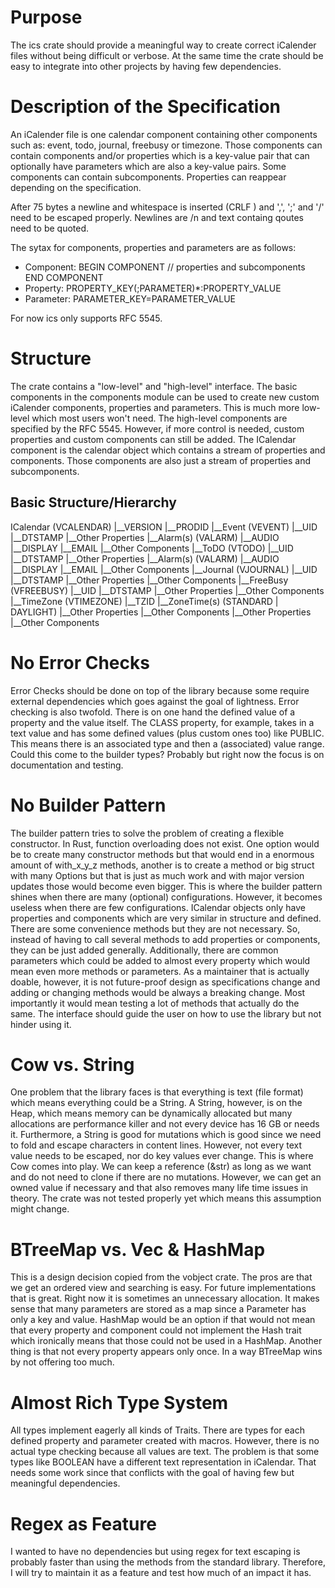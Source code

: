 # Purpose
The ics crate should provide a meaningful way to create correct iCalender files without being difficult or verbose. At the same time the crate should be easy to integrate into other projects by having few dependencies.

# Description of the Specification
An iCalender file is one calendar component containing other components such as: event, todo, journal, freebusy or timezone. Those components can contain components and/or properties which is a key-value pair that can optionally have parameters which are also a key-value pairs. Some components can contain subcomponents. Properties can reappear depending on the specification.

After 75 bytes a newline and whitespace is inserted (CRLF ) and ',', ';' and '/' need to be escaped properly. Newlines are /n and text containg qoutes need to be quoted.

The sytax for components, properties and parameters are as follows:
- Component:
BEGIN COMPONENT
// properties and subcomponents
END COMPONENT
- Property:
PROPERTY_KEY(;PARAMETER)*:PROPERTY_VALUE
- Parameter:
PARAMETER_KEY=PARAMETER_VALUE

For now ics only supports RFC 5545.

# Structure
The crate contains a "low-level" and "high-level" interface. The basic components in the components module can be used to create new custom iCalender components, properties and parameters. This is much more low-level which most users won't need. The high-level components are specified by the RFC 5545. However, if more control is needed, custom properties and custom components can still be added. The ICalendar component is the calendar object which contains a stream of properties and components. Those components are also just a stream of properties and subcomponents.

## Basic Structure/Hierarchy
ICalendar (VCALENDAR)
|__VERSION
|__PRODID
|__Event (VEVENT)
   |__UID
   |__DTSTAMP
   |__Other Properties
   |__Alarm(s) (VALARM)
      |__AUDIO
      |__DISPLAY
      |__EMAIL
   |__Other Components
|__ToDO (VTODO)
   |__UID
   |__DTSTAMP
   |__Other Properties
   |__Alarm(s) (VALARM)
      |__AUDIO
      |__DISPLAY
      |__EMAIL
   |__Other Components
|__Journal (VJOURNAL)
   |__UID
   |__DTSTAMP
   |__Other Properties
   |__Other Components
|__FreeBusy (VFREEBUSY)
   |__UID
   |__DTSTAMP
   |__Other Properties
   |__Other Components
|__TimeZone (VTIMEZONE)
   |__TZID
   |__ZoneTime(s) (STANDARD | DAYLIGHT)
   |__Other Properties
   |__Other Components
|__Other Properties
|__Other Components

# No Error Checks
Error Checks should be done on top of the library because some require external dependencies which goes against the goal of lightness. Error checking is also twofold. There is on one hand the defined value of a property and the value itself. The CLASS property, for example, takes in a text value and has some defined values (plus custom ones too) like PUBLIC. This means there is an associated type and then a (associated) value range. Could this come to the builder types? Probably but right now the focus is on documentation and testing.

# No Builder Pattern
The builder pattern tries to solve the problem of creating a flexible constructor. In Rust, function overloading does not exist. One option would be to create many constructor methods but that would end in a enormous amount of with_x_y_z methods, another is to create a method or big struct with many Options but that is just as much work and with major version updates those would become even bigger. This is where the builder pattern shines when there are many (optional) configurations. However, it becomes useless when there are few configurations.
ICalendar objects only have properties and components which are very similar in structure and defined. There are some convenience methods but they are not necessary. So, instead of having to call several methods to add properties or components, they can be just added generally. Additionally, there are common parameters which could be added to almost every property which would mean even more methods or parameters.
As a maintainer that is actually doable, however, it is not future-proof design as specifications change and adding or changing methods would be always a breaking change. Most importantly it would mean testing a lot of methods that actually do the same.
The interface should guide the user on how to use the library but not hinder using it.

# Cow vs. String
One problem that the library faces is that everything is text (file format) which means everything could be a String. A String, however, is on the Heap, which means memory can be dynamically allocated but many allocations are performance killer and not every device has 16 GB or needs it. Furthermore, a String is good for mutations which is good since we need to fold and escape characters in content lines.
However, not every text value needs to be escaped, nor do key values ever change. This is where Cow comes into play. We can keep a reference (&str) as long as we want and do not need to clone if there are no mutations. However, we can get an owned value if necessary and that also removes many life time issues in theory. The crate was not tested properly yet which means this assumption might change.

# BTreeMap vs. Vec & HashMap
This is a design decision copied from the vobject crate. The pros are that we get an ordered view and searching is easy. For future implementations that is great. Right now it is sometimes an unnecessary allocation. It makes sense that many parameters are stored as a map since a Parameter has only a key and value. HashMap would be an option if that would not mean that every property and component could not implement the Hash trait which ironically means that those could not be used in a HashMap. Another thing is that not every property appears only once. In a way BTreeMap wins by not offering too much.

# Almost Rich Type System
All types implement eagerly all kinds of Traits. There are types for each defined property and parameter created with macros. However, there is no actual type checking because all values are text. The problem is that some types like BOOLEAN have a different text representation in iCalendar. That needs some work since that conflicts with the goal of having few but meaningful dependencies.

# Regex as Feature
I wanted to have no dependencies but using regex for text escaping is probably faster than using the methods from the standard library. Therefore, I will try to maintain it as a feature and test how much of an impact it has.